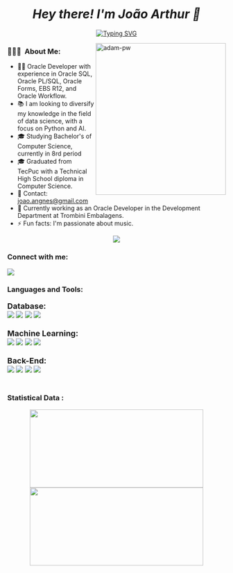 ##  <h1 align = "center" fontface = "verdana"> <b> <i> Hey there! I'm João Arthur 👋 </b> </i> </h1> 

<p align="center">
  <a href="https://git.io/typing-svg"><img src="https://readme-typing-svg.demolab.com?font=Fira+Code&size=30&pause=1000&center=true&vCenter=true&random=false&width=435&lines=Oracle+Developer;20+years%2C+Curitiba-PR" alt="Typing SVG" /></a>
</p>


<p><img width="300" height=350"  align="right" src="https://media.giphy.com/media/Tz30dcgKE3GCTYpxol/giphy.gif" alt="adam-pw" /></p>


<h3>👨🏻‍💻 &nbsp;About Me:</h3>

- 👨‍💻 Oracle Developer with experience in Oracle SQL, Oracle PL/SQL, Oracle Forms, EBS R12, and Oracle Workflow.
- 📚 I am looking to diversify my knowledge in the field of data science, with a focus on Python and AI.
- 🎓 Studying Bachelor's of Computer Science, currently in 8rd period
- 🎓 Graduated from TecPuc with a Technical High School diploma in Computer Science.
- 📧 Contact: joao.angnes@gmail.com
- 💼 Currently working as an Oracle Developer in the Development Department at Trombini Embalagens.
- ⚡ Fun facts: I'm passionate about music.

<p  align="center">
<img src="https://user-images.githubusercontent.com/73097560/115834477-dbab4500-a447-11eb-908a-139a6edaec5c.gif">             
<br>
   
<h3 align="left">Connect with me:</h3>
<p align="left">
   <a href="https://www.linkedin.com/in/joaoangnes/" target="_blank">
  <img src="https://img.shields.io/badge/LinkedIn-0077B5?style=for-the-badge&logo=linkedin&logoColor=white" />
  </a>
</p>


<h3 align="left">Languages and Tools:</h3>
<p align="left" style="font-size: 18px; font-weight: bold;">
  <span>Database:</span><br>
  <img src="https://img.shields.io/badge/Oracle-F80000?style=for-the-badge&logo=oracle&logoColor=black" />
  <img src="https://img.shields.io/badge/MongoDB-4EA94B?style=for-the-badge&logo=mongodb&logoColor=white"/>
  <img src="https://img.shields.io/badge/PostgreSQL-316192?style=for-the-badge&logo=postgresql&logoColor=white"/>
  <img src="https://img.shields.io/badge/SQLite-07405E?style=for-the-badge&logo=sqlite&logoColor=white"/>
  <br><br>
  <span>Machine Learning:</span><br>
  <img src="https://img.shields.io/badge/Python-FFD43B?style=for-the-badge&logo=python&logoColor=blue" />
  <img src="https://img.shields.io/badge/OpenCV-27338e?style=for-the-badge&logo=OpenCV&logoColor=white" />
  <img src="https://img.shields.io/badge/Keras-D00000?style=for-the-badge&logo=Keras&logoColor=white" />
  <img src="https://img.shields.io/badge/TensorFlow-FF6F00?style=for-the-badge&logo=TensorFlow&logoColor=white" />
  <br><br>
  <span>Back-End:</span><br>
  <img src="https://img.shields.io/badge/Node%20js-339933?style=for-the-badge&logo=nodedotjs&logoColor=white" />
  <img src="https://img.shields.io/badge/TypeScript-007ACC?style=for-the-badge&logo=typescript&logoColor=white" />
  <img src="https://img.shields.io/badge/PLSQL-F80000?style=for-the-badge&logo=oracle&logoColor=black" />
  <img src="https://img.shields.io/badge/Prisma-3982CE?style=for-the-badge&logo=Prisma&logoColor=white" />
  <br><br>
</p>

<h3>Statistical Data :</h3>
<p align="center">
<a href="https://github.com/AVS1508">
 <img height="180em"  width=400 src='https://github-readme-stats.vercel.app/api?username=joaoangnes&theme=gruvbox&show_icons=true&hide_border=true&count_private=true' />
 <img height="180em"  width=400 src='https://github-readme-stats.vercel.app/api/top-langs/?username=joaoangnes&theme=gruvbox&show_icons=true&hide_border=true&layout=compact' />
</a>
</p>


<br>

<!--
**joaoangnes/joaoangnes** is a ✨ _special_ ✨ repository because its `README.md` (this file) appears on your GitHub profile.

Here are some ideas to get you started:


-->
